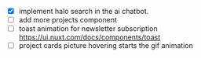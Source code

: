 - [x] implement halo search in the ai chatbot.
- [ ] add more projects component
- [ ] toast animation for newsletter subscription https://ui.nuxt.com/docs/components/toast
- [ ] project cards picture hovering starts the gif animation